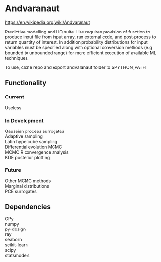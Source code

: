 # Andvaranaut

https://en.wikipedia.org/wiki/Andvaranaut  

Predictive modelling and UQ suite. Use requires provision of function to produce input file from input array, run external code, and post-process to return quantity of interest. In addition probability distributions for input variables must be specified along with optional conversion methods (e.g bounded to unbounded range) for more efficient execution of available ML techniques.

To use, clone repo and export andvaranaut folder to $PYTHON_PATH

## Functionality

### Current

Useless

### In Development

Gaussian process surrogates  
Adaptive sampling  
Latin hypercube sampling  
Differential evolution MCMC  
MCMC R convergence analysis  
KDE posterior plotting  

### Future

Other MCMC methods  
Marginal distributions  
PCE surrogates  

## Dependencies

GPy  
numpy  
py-design  
ray  
seaborn  
scikit-learn  
scipy  
statsmodels  
